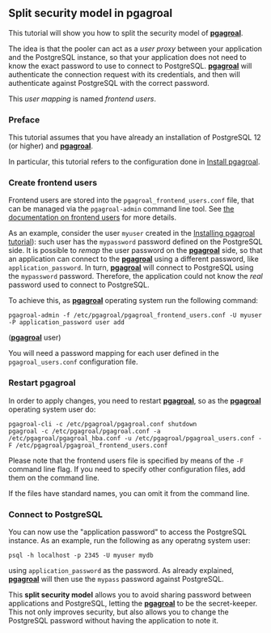 ## Split security model in pgagroal

This tutorial will show you how to split the security model of [**pgagroal**](https://github.com/agroal/pgagroal).

The idea is that the pooler can act as a *user proxy* between your application and
the PostgreSQL instance, so that your application does not need to know the exact password
to use to connect to PostgreSQL.
[**pgagroal**](https://github.com/agroal/pgagroal) will authenticate the connection request with its credentials, and then will
authenticate against PostgreSQL with the correct password.

This *user mapping* is named *frontend users*.

### Preface

This tutorial assumes that you have already an installation of PostgreSQL 12 (or higher) and [**pgagroal**](https://github.com/agroal/pgagroal).

In particular, this tutorial refers to the configuration done in [Install pgagroal](https://github.com/pgagroal/pgagroal/blob/master/doc/tutorial/01_install.md).


### Create frontend users

Frontend users are stored into the `pgagroal_frontend_users.conf` file, that can be managed via the `pgagroal-admin` command line tool.
See [the documentation on frontend users](https://github.com/agroal/pgagroal/blob/master/doc/CONFIGURATION.md#pgagroal_frontend_users-configuration) for more details.

As an example, consider the user `myuser` created in the [Installing pgagroal tutorial](https://github.com/pgagroal/pgagroal/blob/master/doc/tutorial/01_install.md)): such user has the `mypassword` password defined on the PostgreSQL side. It is possible to *remap* the user password on the [**pgagroal**](https://github.com/agroal/pgagroal) side, so that an application can connect to the [**pgagroal**](https://github.com/agroal/pgagroal) using a different password, like `application_password`. In turn, [**pgagroal**](https://github.com/agroal/pgagroal) will connect to PostgreSQL using the `mypassword` password. Therefore, the application could not know the *real* password used to connect to PostgreSQL.

To achieve this, as [**pgagroal**](https://github.com/agroal/pgagroal) operating system run the following command:

```
pgagroal-admin -f /etc/pgagroal/pgagroal_frontend_users.conf -U myuser -P application_password user add
```

([**pgagroal**](https://github.com/agroal/pgagroal) user)

You will need a password mapping for each user defined in the `pgagroal_users.conf` configuration file.

### Restart pgagroal

In order to apply changes, you need to restart [**pgagroal**](https://github.com/agroal/pgagroal), so as the [**pgagroal**](https://github.com/agroal/pgagroal) operating system user do:

```
pgagroal-cli -c /etc/pgagroal/pgagroal.conf shutdown
pgagroal -c /etc/pgagroal/pgagroal.conf -a /etc/pgagroal/pgagroal_hba.conf -u /etc/pgagroal/pgagroal_users.conf -F /etc/pgagroal/pgagroal_frontend_users.conf
```

Please note that the frontend users file is specified by means of the `-F` command line flag.
If you need to specify other configuration files, add them on the command line.

If the files have standard names, you can omit it from the command line.

### Connect to PostgreSQL

You can now use the "application password" to access the PostgreSQL instance. As an example,
run the following as any operatng system user:

```
psql -h localhost -p 2345 -U myuser mydb
```

using `application_password` as the password.
As already explained, [**pgagroal**](https://github.com/agroal/pgagroal) will then use the `mypass` password against PostgreSQL.

This **split security model** allows you to avoid sharing password between applications and PostgreSQL,
letting the [**pgagroal**](https://github.com/agroal/pgagroal) to be the secret-keeper. This not only improves security, but also allows you
to change the PostgreSQL password without having the application to note it.
